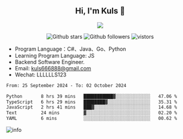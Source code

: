 <h2 align="center"> Hi, I'm Kuls 👋 </h2>
<p align="center">
    <p align="center">
        <img src=" https://avatars.githubusercontent.com/u/42165104?s=460&u=5c7fbf0bce7d4b38a15a44676e6f64b529e47598&v=4"/>
    </p>
    <p align="center">
      <img src="https://img.shields.io/github/stars/hellokuls?style=social" alt="Github stars" />
      <img src="https://img.shields.io/github/followers/hellokuls?style=social" alt="Github followers" />
      <img src="https://visitor-badge.glitch.me/badge?page_id=hellokuls.readme" alt="vistors" />
    </p>
</p>

- Program Language：C#、Java、Go、Python
- Learning Program Language: JS
- Backend Software Engineer.
- Email: kuls666888@gmail.com
- Wechat: LLLLLLS123

<!--START_SECTION:waka-->

```txt
From: 25 September 2024 - To: 02 October 2024

Python       8 hrs 39 mins   ███████████▓░░░░░░░░░░░░░   47.06 %
TypeScript   6 hrs 29 mins   ████████▓░░░░░░░░░░░░░░░░   35.31 %
JavaScript   2 hrs 41 mins   ███▓░░░░░░░░░░░░░░░░░░░░░   14.68 %
Text         24 mins         ▓░░░░░░░░░░░░░░░░░░░░░░░░   02.20 %
YAML         6 mins          ░░░░░░░░░░░░░░░░░░░░░░░░░   00.62 %
```

<!--END_SECTION:waka-->

![info](https://github-readme-stats.vercel.app/api?username=hellokuls&show_icons=true&count_private=true&hide=prs&theme=default_repocard)


